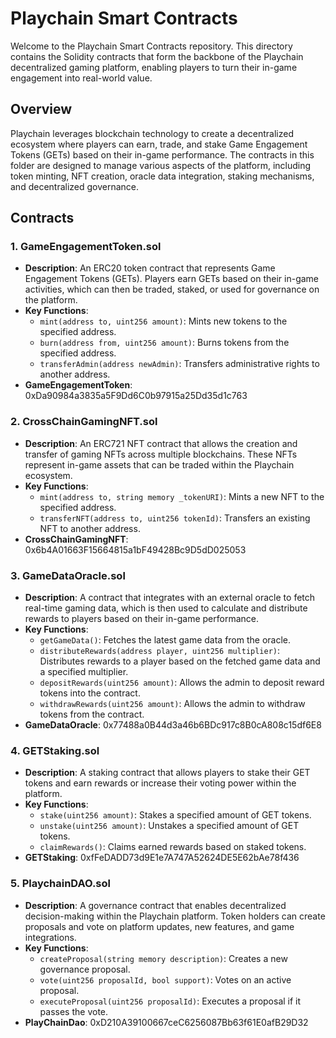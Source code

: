# Playchain Smart Contracts

Welcome to the Playchain Smart Contracts repository. This directory contains the Solidity contracts that form the backbone of the Playchain decentralized gaming platform, enabling players to turn their in-game engagement into real-world value.

## Overview

Playchain leverages blockchain technology to create a decentralized ecosystem where players can earn, trade, and stake Game Engagement Tokens (GETs) based on their in-game performance. The contracts in this folder are designed to manage various aspects of the platform, including token minting, NFT creation, oracle data integration, staking mechanisms, and decentralized governance.

## Contracts

### 1. **GameEngagementToken.sol**
- **Description**: An ERC20 token contract that represents Game Engagement Tokens (GETs). Players earn GETs based on their in-game activities, which can then be traded, staked, or used for governance on the platform.
- **Key Functions**:
  - `mint(address to, uint256 amount)`: Mints new tokens to the specified address.
  - `burn(address from, uint256 amount)`: Burns tokens from the specified address.
  - `transferAdmin(address newAdmin)`: Transfers administrative rights to another address.
- **GameEngagementToken**: 0xDa90984a3835a5F9Dd6C0b97915a25Dd35d1c763

### 2. **CrossChainGamingNFT.sol**
- **Description**: An ERC721 NFT contract that allows the creation and transfer of gaming NFTs across multiple blockchains. These NFTs represent in-game assets that can be traded within the Playchain ecosystem.
- **Key Functions**:
  - `mint(address to, string memory _tokenURI)`: Mints a new NFT to the specified address.
  - `transferNFT(address to, uint256 tokenId)`: Transfers an existing NFT to another address.
- **CrossChainGamingNFT**: 0x6b4A01663F15664815a1bF49428Bc9D5dD025053

### 3. **GameDataOracle.sol**
- **Description**: A contract that integrates with an external oracle to fetch real-time gaming data, which is then used to calculate and distribute rewards to players based on their in-game performance.
- **Key Functions**:
  - `getGameData()`: Fetches the latest game data from the oracle.
  - `distributeRewards(address player, uint256 multiplier)`: Distributes rewards to a player based on the fetched game data and a specified multiplier.
  - `depositRewards(uint256 amount)`: Allows the admin to deposit reward tokens into the contract.
  - `withdrawRewards(uint256 amount)`: Allows the admin to withdraw tokens from the contract.
- **GameDataOracle**: 0x77488a0B44d3a46b6BDc917c8B0cA808c15df6E8

### 4. **GETStaking.sol**
- **Description**: A staking contract that allows players to stake their GET tokens and earn rewards or increase their voting power within the platform.
- **Key Functions**:
  - `stake(uint256 amount)`: Stakes a specified amount of GET tokens.
  - `unstake(uint256 amount)`: Unstakes a specified amount of GET tokens.
  - `claimRewards()`: Claims earned rewards based on staked tokens.
- **GETStaking**: 0xfFeDADD73d9E1e7A747A52624DE5E62bAe78f436

### 5. **PlaychainDAO.sol**
- **Description**: A governance contract that enables decentralized decision-making within the Playchain platform. Token holders can create proposals and vote on platform updates, new features, and game integrations.
- **Key Functions**:
  - `createProposal(string memory description)`: Creates a new governance proposal.
  - `vote(uint256 proposalId, bool support)`: Votes on an active proposal.
  - `executeProposal(uint256 proposalId)`: Executes a proposal if it passes the vote.
- **PlayChainDao**: 0xD210A39100667ceC6256087Bb63f61E0afB29D32
